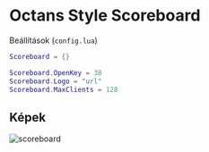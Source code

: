 
# Octans Style Scoreboard

Beállítások (``config.lua``)
```lua
Scoreboard = {}

Scoreboard.OpenKey = 38
Scoreboard.Logo = "url"
Scoreboard.MaxClients = 128
```
## Képek
![scoreboard](https://cdn.discordapp.com/attachments/893518416286199868/1072551275260022804/image.png)
